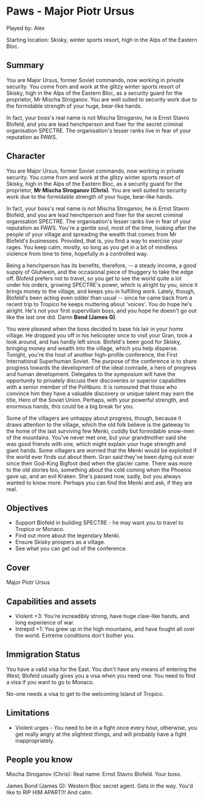 Paws - Major Piotr Ursus
==========================================

Played by: Alex

Starting location: Skisky, winter sports resort, high in the Alps of the Eastern Bloc.

Summary
-------
You are Major Ursus, former Soviet commando, now working in private security. You come from and work at the glitzy winter sports resort of Skisky, high in the Alps of the Eastern Bloc, as a security guard for the proprietor, Mr Mischa Stroganov. You are well suited to security work due to the formidable strength of your huge, bear-like hands.

In fact, your boss's real name is not Mischa Stroganov, he is Ernst Stavro Blofeld, and you are lead henchperson and fixer for the secret criminal organisation SPECTRE. The organisation's lesser ranks live in fear of your reputation as PAWS. 

Character
---------

You are Major Ursus, former Soviet commando, now working in private security. You come from and work at the glitzy winter sports resort of Skisky, high in the Alps of the Eastern Bloc, as a security guard for the proprietor, **Mr Mischa Stroganov (Chris)**. You are well suited to security work due to the formidable strength of your huge, bear-like hands.

In fact, your boss's real name is not Mischa Stroganov, he is Ernst Stavro Blofeld, and you are lead henchperson and fixer for the secret criminal organisation SPECTRE. The organisation's lesser ranks live in fear of your reputation as PAWS. You're a gentle soul, most of the time, looking after the people of your village and spreading the wealth
that comes from Mr Blofeld's businesses. Provided, that is, you find a way to exercise your rages. You keep calm, mostly, so long as you get in a bit of mindless violence from time to time, hopefully in a controlled way.

Being a henchperson has its benefits, therefore, -- a steady income, a good supply of Gluhwein, and the occasional piece of thuggery to take the edge off. Blofeld prefers not to travel, so you get to see the world quite a lot under
his orders, growing SPECTRE's power, which is alright by you, since it brings money to the village, and
keeps you in fulfilling work. Lately, though, Blofeld's been acting even odder than usual -- since he came back from
a recent trip to Tropico he keeps muttering about 'voices'. You do hope he's alright. He's not your first supervillain boss, and you hope he doesn't go out like the last one did. Damn **Bond (James G)**.

You were pleased when the boss decided to base his lair in your home village. He dropped you off in his helicopter once to visit your Gran, took a look around, and has hardly left since. Blofeld's been good for Skisky,
bringing money and wealth into the village, which you help disperse. Tonight, you're the host of another
high-profile conference, the First International Superhuman Soviet. The purpose of the conference is to share progress towards the development of the ideal comrade, a hero of progress and human development. Delegates to the symposium will have the opportunity to privately discuss their discoveries or superior capabilites with a senior member of the Politburo. It is rumoured that those who convince him they have a valuable discovery or unique talent may earn the title, Hero of the Soviet Union. Perhaps, with your powerful strength, and enormous hands, this could be a big break for you.

Some of the villagers are unhappy about progress, though, because it draws attention to the village, which the old folk believe is the gateway to the home of the last surviving few Menki, cuddly but formidable snow-men of the mountains. You've never met one, but your grandmother said she was good friends with one, which might explain your huge strength and giant hands. Some villagers are worried that the 
Menki would be exploited if the world ever finds out about them. Gran said they've been dying out ever since
their God-King Bigfoot died when the glacier came. There was more to the old stories too,
something about the cold coming when the Phoenix gave up, and an evil Kraken. She's passed now, sadly, 
but you always wanted to know more. Perhaps you can find the Menki and ask, if they are real.

Objectives
----------

* Support Blofeld in building SPECTRE - he may want you to travel to Tropico or Monaco.
* Find out more about the legendary Menki.
* Ensure Skisky prospers as a village.
* See what you can get out of the conference.

Cover
-----

Major Piotr Ursus

Capabilities and assets
-----------------------

* Violent +3: You're increadibly strong, have huge claw-like hands, and long experience of war.
* Intrepid +1: You grew up in the high mountains, and have fought all over the world. Extreme conditions don't bother you.

Immigration Status
------------------

You have a valid visa for the East. You don't have any means of entering the West; Blofeld usually
gives you a visa when you need one. You need to find a visa if you want to go to Monaco.

No-one needs a visa to get to the welcoming Island of Tropico.

Limitations
-----------

* Violent urges - You need to be in a fight once every hour, otherwise, you get really angry at the slightest things,
  and will probably have a fight inappropriately.

People you know
---------------

Mischa Stroganov (Chris): Real name: Ernst Stavro Blofeld. Your boss.

James Bond (James G): Western Bloc secret agent. Gets in the way. You'd like to RIP HIM APART!!! And calm.
